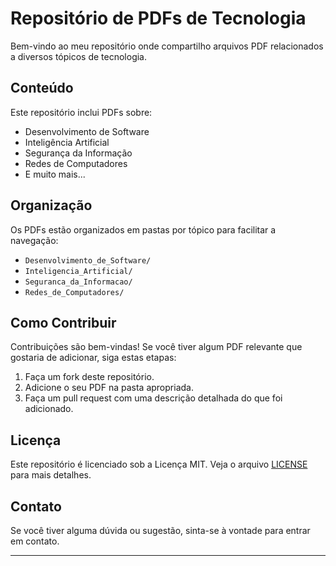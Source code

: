 # Repositório de PDFs de Tecnologia

Bem-vindo ao meu repositório onde compartilho arquivos PDF relacionados a diversos tópicos de tecnologia.

## Conteúdo

Este repositório inclui PDFs sobre:

- Desenvolvimento de Software
- Inteligência Artificial
- Segurança da Informação
- Redes de Computadores
- E muito mais...

## Organização

Os PDFs estão organizados em pastas por tópico para facilitar a navegação:

- `Desenvolvimento_de_Software/`
- `Inteligencia_Artificial/`
- `Seguranca_da_Informacao/`
- `Redes_de_Computadores/`

## Como Contribuir

Contribuições são bem-vindas! Se você tiver algum PDF relevante que gostaria de adicionar, siga estas etapas:

1. Faça um fork deste repositório.
2. Adicione o seu PDF na pasta apropriada.
3. Faça um pull request com uma descrição detalhada do que foi adicionado.

## Licença

Este repositório é licenciado sob a Licença MIT. Veja o arquivo [LICENSE](LICENSE) para mais detalhes.

## Contato

Se você tiver alguma dúvida ou sugestão, sinta-se à vontade para entrar em contato.

---
